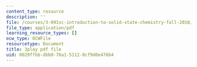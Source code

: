 ```yaml
---
content_type: resource
description: ''
file: /courses/3-091sc-introduction-to-solid-state-chemistry-fall-2010/0029ffbbdbb076a151128cf9d6e476b4_U_dpm7SCIpg.pdf
file_type: application/pdf
learning_resource_types: []
ocw_type: OCWFile
resourcetype: Document
title: 3play pdf file
uid: 0029ffbb-dbb0-76a1-5112-8cf9d6e476b4
---
```

